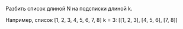 Разбить список длиной N на подсписки длиной k. 

Например, список [1, 2, 3, 4, 5, 6, 7, 8] k = 3: [[1, 2, 3], [4, 5, 6], [7, 8]]
